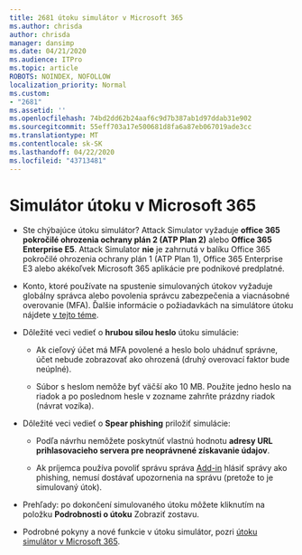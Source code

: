 ```yaml
---
title: 2681 útoku simulátor v Microsoft 365
ms.author: chrisda
author: chrisda
manager: dansimp
ms.date: 04/21/2020
ms.audience: ITPro
ms.topic: article
ROBOTS: NOINDEX, NOFOLLOW
localization_priority: Normal
ms.custom:
- "2681"
ms.assetid: ''
ms.openlocfilehash: 74bd2dd62b24aaf6c9d7b387ab1d97ddab31e902
ms.sourcegitcommit: 55eff703a17e500681d8fa6a87eb067019ade3cc
ms.translationtype: MT
ms.contentlocale: sk-SK
ms.lasthandoff: 04/22/2020
ms.locfileid: "43713481"
---
```

# <a name="attack-simulator-in-microsoft-365"></a>Simulátor útoku v Microsoft 365

- Ste chýbajúce útoku simulátor? Attack Simulator vyžaduje **office 365 pokročilé ohrozenia ochrany plán 2 (ATP Plan 2)** alebo **Office 365 Enterprise E5**. Attack Simulator **nie** je zahrnutá v balíku Office 365 pokročilé ohrozenia ochrany plán 1 (ATP Plan 1), Office 365 Enterprise E3 alebo akékoľvek Microsoft 365 aplikácie pre podnikové predplatné.

- Konto, ktoré používate na spustenie simulovaných útokov vyžaduje globálny správca alebo povolenia správcu zabezpečenia a viacnásobné overovanie (MFA). Ďalšie informácie o požiadavkách na simulátore útoku nájdete [v tejto téme](https://docs.microsoft.com/office365/securitycompliance/attack-simulator#before-you-begin).

- Dôležité veci vedieť o **hrubou silou heslo** útoku simulácie:

  - Ak cieľový účet má MFA povolené a heslo bolo uhádnuť správne, účet nebude zobrazovať ako ohrozená (druhý overovací faktor bude neúplné).

  - Súbor s heslom nemôže byť väčší ako 10 MB. Použite jedno heslo na riadok a po poslednom hesle v zozname zahrňte prázdny riadok (návrat vozíka).

- Dôležité veci vedieť o **Spear phishing** priložiť simulácie:

  - Podľa návrhu nemôžete poskytnúť vlastnú hodnotu **adresy URL prihlasovacieho servera pre neoprávnené získavanie údajov**.

  - Ak príjemca používa povoliť správu správa [Add-in](https://docs.microsoft.com/microsoft-365/security/office-365-security/enable-the-report-message-add-in) hlásiť správy ako phishing, nemusí dostávať upozornenia na správu (pretože to je simulovaný útok).

- Prehľady: po dokončení simulovaného útoku môžete kliknutím na položku **Podrobnosti o útoku** Zobraziť zostavu.

- Podrobné pokyny a nové funkcie v útoku simulátor, pozri [útoku simulátor v Microsoft 365](https://docs.microsoft.com/microsoft-365/security/office-365-security/attack-simulator).
